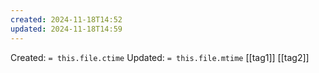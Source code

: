 ```yaml
---
created: 2024-11-18T14:52
updated: 2024-11-18T14:59
---
```

Created:  `= this.file.ctime`
Updated: `= this.file.mtime`
[[tag1]] [[tag2]]
